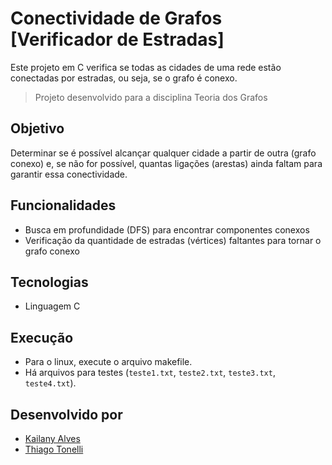 # Conectividade de Grafos [Verificador de Estradas]

Este projeto em C verifica se todas as cidades de uma rede estão conectadas por estradas, ou seja, se o grafo é conexo.

> Projeto desenvolvido para a disciplina Teoria dos Grafos

## Objetivo

Determinar se é possível alcançar qualquer cidade a partir de outra (grafo conexo) e, se não for possível, quantas ligações (arestas) ainda faltam para garantir essa conectividade.

## Funcionalidades

- Busca em profundidade (DFS) para encontrar componentes conexos
- Verificação da quantidade de estradas (vértices) faltantes para tornar o grafo conexo

## Tecnologias

- Linguagem C

## Execução

- Para o linux, execute o arquivo makefile.
- Há arquivos para testes (`teste1.txt`, `teste2.txt`, `teste3.txt`, `teste4.txt`).

## Desenvolvido por

- [Kailany Alves](https://github.com/kailanyas)
- [Thiago Tonelli](https://github.com/ThiagoTonelli)
